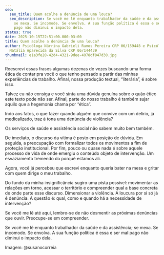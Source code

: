 ```yaml
---
seo:
  seo_title: Quem acolhe a denúncia de uma louca?
  seo_description: Se você me lê enquanto trabalhador da saúde e da assistência;
    se mexa. Se incomode. Se envolva. A sua função política é essa e ser mal
    pago não diminui o impacto dela.
status: true
date: 2025-10-15T22:51:00.000-03:00
title: Quem acolhe a denúncia de uma louca?
author: Psicóloga Nárrina Gabrieli Ramos Pereira CRP 06/159448 e Psicóloga
  Natália Aparecida da Silva CRP 06/144439
thumbnail: e1a3fe20-42d4-4321-9dee-4078df847d30.jpg
---
```

Reescrevi essas frases algumas dezenas de vezes buscando uma forma ética de contar pra você o que tenho pensado a partir das minhas experiências de trabalho. Afinal, nossa produção textual, “literária”, é sobre isso.

Talvez eu não consiga e você sinta uma dúvida genuína sobre o quão ético este texto pode não ser. Afinal, parte do nosso trabalho é também sujar aquilo que a hegemonia chama por “ética”.

Indo aos fatos, o que fazer quando alguém que convive com um delírio, já medicalizado, traz à tona uma denúncia de violência?

Os serviços de saúde e assistência social não sabem muito bem também.

De imediato, o discurso da vítima é posto em posição de dúvida. Em seguida, a preocupação com formalizar todos os movimentos a fim de proteção institucional. Por fim, pouco ou quase nada é sobre aquele processo de vida de onde emergiu o conteúdo objeto de intervenção. Um esvaziamento tremendo do porquê estamos ali.

Agora, você já percebeu que escrevi enquanto queria bater na mesa e gritar com quem dirige o meu trabalho.

Do fundo da minha insignificância sugiro uma pista possível: movimentar as relações em torno, acessar o território e compreender qual a base concreta de onde parte esse discurso. Dimensionar a violência. A loucura por si só já é denúncia. A questão é: qual, como e quando há a necessidade de intervenção?

Se você me lê até aqui, lembre-se de não desmentir as próximas denúncias que ouvir. Preocupe-se em compreender.

Se você me lê enquanto trabalhador da saúde e da assistência; se mexa. Se incomode. Se envolva. A sua função política é essa e ser mal pago não diminui o impacto dela.

Imagem: @susanocorreia
